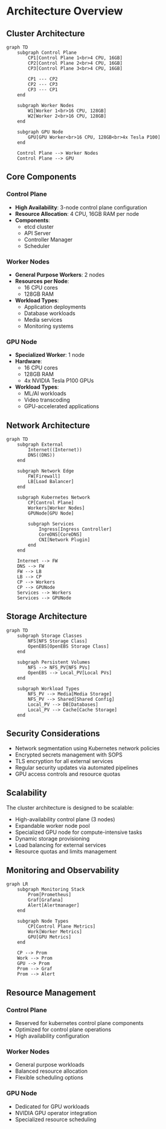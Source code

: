 # Architecture Overview

## Cluster Architecture

```mermaid
graph TD
    subgraph Control Plane
        CP1[Control Plane 1<br>4 CPU, 16GB]
        CP2[Control Plane 2<br>4 CPU, 16GB]
        CP3[Control Plane 3<br>4 CPU, 16GB]

        CP1 --- CP2
        CP2 --- CP3
        CP3 --- CP1
    end

    subgraph Worker Nodes
        W1[Worker 1<br>16 CPU, 128GB]
        W2[Worker 2<br>16 CPU, 128GB]
    end

    subgraph GPU Node
        GPU[GPU Worker<br>16 CPU, 128GB<br>4x Tesla P100]
    end

    Control Plane --> Worker Nodes
    Control Plane --> GPU
```

## Core Components

### Control Plane
- **High Availability**: 3-node control plane configuration
- **Resource Allocation**: 4 CPU, 16GB RAM per node
- **Components**:
  - etcd cluster
  - API Server
  - Controller Manager
  - Scheduler

### Worker Nodes
- **General Purpose Workers**: 2 nodes
- **Resources per Node**:
  - 16 CPU cores
  - 128GB RAM
- **Workload Types**:
  - Application deployments
  - Database workloads
  - Media services
  - Monitoring systems

### GPU Node
- **Specialized Worker**: 1 node
- **Hardware**:
  - 16 CPU cores
  - 128GB RAM
  - 4x NVIDIA Tesla P100 GPUs
- **Workload Types**:
  - ML/AI workloads
  - Video transcoding
  - GPU-accelerated applications

## Network Architecture

```mermaid
graph TD
    subgraph External
        Internet((Internet))
        DNS((DNS))
    end

    subgraph Network Edge
        FW[Firewall]
        LB[Load Balancer]
    end

    subgraph Kubernetes Network
        CP[Control Plane]
        Workers[Worker Nodes]
        GPUNode[GPU Node]

        subgraph Services
            Ingress[Ingress Controller]
            CoreDNS[CoreDNS]
            CNI[Network Plugin]
        end
    end

    Internet --> FW
    DNS --> FW
    FW --> LB
    LB --> CP
    CP --> Workers
    CP --> GPUNode
    Services --> Workers
    Services --> GPUNode
```

## Storage Architecture

```mermaid
graph TD
    subgraph Storage Classes
        NFS[NFS Storage Class]
        OpenEBS[OpenEBS Storage Class]
    end

    subgraph Persistent Volumes
        NFS --> NFS_PV[NFS PVs]
        OpenEBS --> Local_PV[Local PVs]
    end

    subgraph Workload Types
        NFS_PV --> Media[Media Storage]
        NFS_PV --> Shared[Shared Config]
        Local_PV --> DB[Databases]
        Local_PV --> Cache[Cache Storage]
    end
```

## Security Considerations

- Network segmentation using Kubernetes network policies
- Encrypted secrets management with SOPS
- TLS encryption for all external services
- Regular security updates via automated pipelines
- GPU access controls and resource quotas

## Scalability

The cluster architecture is designed to be scalable:
- High-availability control plane (3 nodes)
- Expandable worker node pool
- Specialized GPU node for compute-intensive tasks
- Dynamic storage provisioning
- Load balancing for external services
- Resource quotas and limits management

## Monitoring and Observability

```mermaid
graph LR
    subgraph Monitoring Stack
        Prom[Prometheus]
        Graf[Grafana]
        Alert[Alertmanager]
    end

    subgraph Node Types
        CP[Control Plane Metrics]
        Work[Worker Metrics]
        GPU[GPU Metrics]
    end

    CP --> Prom
    Work --> Prom
    GPU --> Prom
    Prom --> Graf
    Prom --> Alert
```

## Resource Management

### Control Plane
- Reserved for kubernetes control plane components
- Optimized for control plane operations
- High availability configuration

### Worker Nodes
- General purpose workloads
- Balanced resource allocation
- Flexible scheduling options

### GPU Node
- Dedicated for GPU workloads
- NVIDIA GPU operator integration
- Specialized resource scheduling
